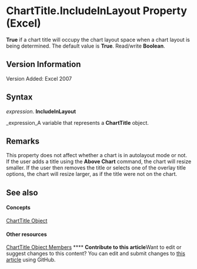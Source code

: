 
# ChartTitle.IncludeInLayout Property (Excel)

 **True** if a chart title will occupy the chart layout space when a chart layout is being determined. The default value is **True**. Read/write  **Boolean**.


## Version Information

Version Added: Excel 2007 


## Syntax

 _expression_. **IncludeInLayout**

 _expression_A variable that represents a  **ChartTitle** object.


## Remarks

This property does not affect whether a chart is in autolayout mode or not. If the user adds a title using the  **Above Chart** command, the chart will resize smaller. If the user then removes the title or selects one of the overlay title options, the chart will resize larger, as if the title were not on the chart.


## See also


#### Concepts


 [ChartTitle Object](e0a10650-66dd-dd33-e9ba-5a5c0f78f2c3.md)
#### Other resources


 [ChartTitle Object Members](289a6f65-7f65-c394-b641-bfd0daf14a1a.md)
****   **Contribute to this article**Want to edit or suggest changes to this content? You can edit and submit changes to  [this article](https://github.com/jhershey00/VBA_Excel_Test/OpenXMLCon/articles/29a38d5a-9aaa-bcbc-7a86-96ce85286cf1.md) using GitHub.

